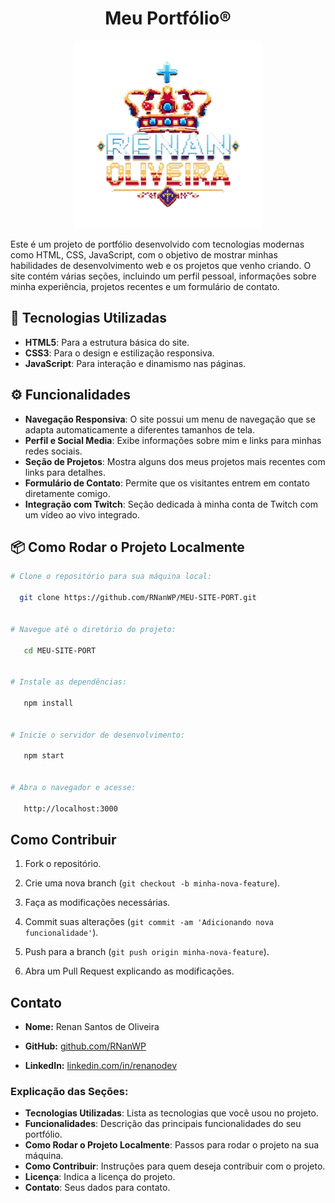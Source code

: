 <h1 align="center"> Meu Portfólio®</h1>

<p align="center">
<!-- ![Imagem do projeto ](assets/favicon3.png) -->
<img src="./assets/favicon3.png" alt="Logo do StoryTales AI" width="300">
</p>

Este é um projeto de portfólio desenvolvido com tecnologias modernas como HTML, CSS, JavaScript, com o objetivo de mostrar minhas habilidades de desenvolvimento web e os projetos que venho criando. O site contém várias seções, incluindo um perfil pessoal, informações sobre minha experiência, projetos recentes e um formulário de contato.

## 🚀 Tecnologias Utilizadas

- **HTML5**: Para a estrutura básica do site.
- **CSS3**: Para o design e estilização responsiva.
- **JavaScript**: Para interação e dinamismo nas páginas.

## ⚙️ Funcionalidades

- **Navegação Responsiva**: O site possui um menu de navegação que se adapta automaticamente a diferentes tamanhos de tela.
- **Perfil e Social Media**: Exibe informações sobre mim e links para minhas redes sociais.
- **Seção de Projetos**: Mostra alguns dos meus projetos mais recentes com links para detalhes.
- **Formulário de Contato**: Permite que os visitantes entrem em contato diretamente comigo.
- **Integração com Twitch**: Seção dedicada à minha conta de Twitch com um vídeo ao vivo integrado.

## 📦 Como Rodar o Projeto Localmente

```bash
# Clone o repositório para sua máquina local:

  git clone https://github.com/RNanWP/MEU-SITE-PORT.git


# Navegue até o diretório do projeto:

   cd MEU-SITE-PORT


# Instale as dependências:

   npm install


# Inicie o servidor de desenvolvimento:

   npm start


# Abra o navegador e acesse:

   http://localhost:3000

```

## Como Contribuir

1. Fork o repositório.

2. Crie uma nova branch (`git checkout -b minha-nova-feature`).

3. Faça as modificações necessárias.

4. Commit suas alterações (`git commit -am 'Adicionando nova funcionalidade'`).

5. Push para a branch (`git push origin minha-nova-feature`).

6. Abra um Pull Request explicando as modificações.

## Contato

- **Nome:** Renan Santos de Oliveira
<!-- E-mail: seuemail@exemplo.com -->
- **GitHub:** [github.com/RNanWP](https://github.com/RNanWP)

- **LinkedIn:** [linkedin.com/in/renanodev](https://www.linkedin.com/in/renanodev/)

### Explicação das Seções:

- **Tecnologias Utilizadas**: Lista as tecnologias que você usou no projeto.
- **Funcionalidades**: Descrição das principais funcionalidades do seu portfólio.
- **Como Rodar o Projeto Localmente**: Passos para rodar o projeto na sua máquina.
- **Como Contribuir**: Instruções para quem deseja contribuir com o projeto.
- **Licença**: Indica a licença do projeto.
- **Contato**: Seus dados para contato.
